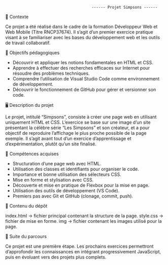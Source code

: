                                           ------ Projet Simpsons ------


📌 Contexte

Ce projet a été réalisé dans le cadre de la formation Développeur Web et Web Mobile (Titre RNCP37674).
Il s’agit d’un premier exercice pratique visant à se familiariser avec les bases du développement web et les outils de travail collaboratif.


🎯 Objectifs pédagogiques

- Découvrir et appliquer les notions fondamentales en HTML et CSS.
- Apprendre à effectuer des recherches efficaces sur Internet pour résoudre des problèmes techniques.
- Comprendre l’utilisation de Visual Studio Code comme environnement de développement.
- Découvrir le fonctionnement de GitHub pour gérer et versionner son code.


🖥️ Description du projet

Le projet, intitulé “Simpsons”, consiste à créer une page web en utilisant uniquement HTML et CSS.
L’exercice se base sur une image d’un site présentant la célèbre série “Les Simpsons” et son créateur, et a pour objectif de reproduire l’affichage le plus proche possible de la page exemple.
Il s’agit avant tout d’un exercice d’apprentissage et d’expérimentation, plutôt qu’un site finalisé.


🚀 Compétences acquises

- Structuration d’une page web avec HTML.
- Utilisation des classes et identifiants pour organiser le code.
- Importance et bonne utilisation des sélecteurs CSS.
- Mise en forme et stylisation avec CSS.
- Découverte et mise en pratique de Flexbox pour la mise en page.
- Utilisation des outils de développement (VS Code).
- Premiers pas avec Git et GitHub (clonage, commit, push).


📂 Contenu du dépôt

index.html → fichier principal contenant la structure de la page.
style.css → fichier de mise en forme.
img → fichier contenant les images utilisé pour la page.


🔮 Suite du parcours

Ce projet est une première étape. Les prochains exercices permettront d’approfondir les connaissances en intégrant progressivement JavaScript, puis en évoluant vers des projets plus complets.
